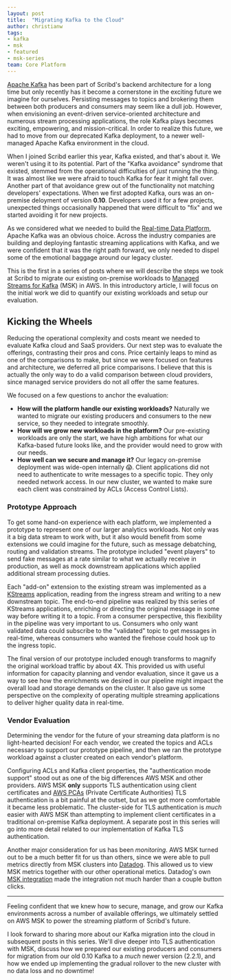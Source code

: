 ```yaml
---
layout: post
title:  "Migrating Kafka to the Cloud"
author: christianw
tags:
- kafka
- msk
- featured
- msk-series
team: Core Platform
---
```


[Apache Kafka](https://kafka.apache.org) has been part of Scribd's backend
architecture for a long time but only recently has it become a cornerstone in
the exciting future we imagine for ourselves. Persisting messages to topics and
brokering them between both producers and consumers may seem like a dull job.
However, when envisioning an event-driven service-oriented architecture and
numerous stream processing applications, the role Kafka plays becomes exciting,
empowering, and mission-critical. In order to realize this future, we had to
move from our deprecated Kafka deployment, to a newer well-managed Apache
Kafka environment in the cloud.

When I joined Scribd earlier this year, Kafka existed, and that's about it. We
weren't using it to its potential.  Part of the "Kafka avoidance" syndrome that
existed, stemmed from the operational difficulties of _just_ running the thing.
It was almost like we were afraid to touch Kafka for fear it might fall over.
Another part of that avoidance grew out of the functionality not matching
developers' expectations.  When we first adopted Kafka,
ours was an on-premise deloyment of version **0.10**. Developers used it for a
few projects, unexpected things occasionally happened that were difficult to
"fix" and we started avoiding it for new projects.

As we considered what we needed to build the [Real-time Data
Platform](/blog/2019/real-time-data-platform.html), Apache Kafka was an obvious
choice. Across the industry companies are building and deploying fantastic
streaming applications with Kafka, and we were confident that it was the right
path forward, we only needed to dispel some of the emotional baggage around our
legacy cluster.

This is the first in a series of posts where we will describe the steps we took
at Scribd to migrate our existing on-premise workloads to [Managed
Streams for Kafka](https://aws.amazon.com/msk/) (MSK) in AWS. In this introductory
article, I will focus on the initial work we did to quantify our existing
workloads and setup our evaluation.

## Kicking the Wheels

Reducing the operational complexity and costs meant we needed to evaluate Kafka cloud and SaaS providers.
Our next step was to evaluate the offerings, contrasting their pros and cons.
Price certainly leaps to mind as one of the comparisons to make, but since we
were focused on features and architecture, we deferred all price comparisons.
I believe that this is actually the only way to do a valid comparison between
cloud providers, since managed service providers do not all offer the same
features.

We focused on a few questions to anchor the evaluation:

* **How will the platform handle our existing workloads?** Naturally we wanted to
  migrate our existing producers and consumers to the new service, so they
  needed to integrate smoothly.
* **How will we grow new workloads in the platform?** Our pre-existing
  workloads are only the start, we have high ambitions for what our Kafka-based
  future looks like, and the provider would need to grow with our needs.
* **How well can we secure and manage it?** Our
  legacy on-premise deployment was wide-open internally 😱. Client applications
  did not need to authenticate to write messages to a specific topic. They only
  needed network access. In our new cluster, we wanted to make sure each client
  was constrained by ACLs (Access Control Lists).

### Prototype Approach

To get some hand-on experience with each platform, we implemented a prototype
to represent one of our larger analytics workloads. Not only was it a big data stream to work with, but it also would benefit from some extensions we could imagine for the future, such as message debatching, routing and validation streams. The
prototype included "event players" to send fake messages at a rate similar to
what we actually receive in production, as well as mock downstream
applications which applied additional stream processing duties.

Each "add-on" extension to the existing stream was implemented as a
[KStreams](https://kafka.apache.org/10/documentation/streams/developer-guide/)
application, reading from the ingress stream and writing to a new downstream
topic. The end-to-end pipeline was realized by this series of KStreams
applications, enriching or directing the original message in some way before
writing it to a topic. From a consumer perspective, this flexibility in the
pipeline was very important to us.  Consumers who only want validated data
could subscribe to the "validated" topic to get messages in real-time, whereas
consumers who wanted the firehose could hook up to the ingress topic.

The final version of our prototype included enough transforms to magnify the
original workload traffic by about 4X. This provided us with useful information
for capacity planning and vendor evaluation, since it gave us a way to see how
the enrichments we desired in our pipeline might impact the overall load and
storage demands on the cluster.  It also gave us some perspective on the
complexity of operating multiple streaming applications to deliver higher
quality data in real-time.

### Vendor Evaluation

Determining the vendor for the future of your streaming data platform is no
light-hearted decision! For each vendor, we created the topics and ACLs necessary
to support our prototype pipeline, and then we ran the prototype
workload against a cluster created on each vendor's platform.

Configuring ACLs and Kafka client properties, the "authentication mode support"
stood out as one of the big differences AWS MSK and other providers.
AWS MSK
**only** supports TLS authentication using client certificates and [AWS PCAs](https://docs.aws.amazon.com/acm-pca/latest/userguide/PcaWelcome.html)
(Private Certificate Authorities)
TLS authentication is a bit painful at the outset, but as we got more
comfortable it became less problematic. The cluster-side for TLS authentication
is _much_ easier with AWS MSK than attempting to implement client certificates
in a traditional on-premise Kafka deployment.  A separate post in this series
will go into more detail related to our implementation of Kafka TLS
authentication.

Another major consideration for us has been _monitoring_.  AWS MSK turned out
to be a much better fit for us than others, since we were able to pull metrics
directly from MSK clusters into [Datadog](https://datadoghq.com).  This allowed
us to view MSK metrics together with our other operational metics. Datadog's
own [MSK integration](https://docs.datadoghq.com/integrations/amazon_msk/) made
the integration not much harder than a couple button clicks.


---

Feeling confident that we knew how to secure, manage, and grow our Kafka
environments across a number of available offerings, we ultimately settled on
AWS MSK to power the streaming platform of Scribd's future.

I look forward to sharing more about our Kafka migration into the cloud in
subsequent posts in this series. We'll dive deeper into TLS authentication with
MSK, discuss how we prepared our existing producers and consumers for migration
from our old 0.10 Kafka to a _much_ newer version (2.2.1), and how we ended up
implementing the gradual rollover to the new cluster with no data loss and no
downtime!
